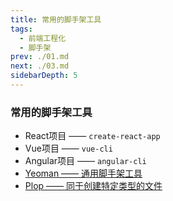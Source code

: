 ```yaml
---
title: 常用的脚手架工具
tags:
  - 前端工程化
  - 脚手架
prev: ./01.md
next: ./03.md
sidebarDepth: 5
---
```

### 常用的脚手架工具
- React项目 —— `create-react-app`
- Vue项目 —— `vue-cli`
- Angular项目 —— `angular-cli`
- [Yeoman —— 通用脚手架工具](./Yeoman/01.md)
- [Plop —— 同于创建特定类型的文件](./Plop/)
